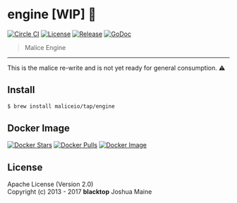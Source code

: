 engine [WIP] :construction:
============

[![Circle CI](https://circleci.com/gh/maliceio/engine.png?style=shield)](https://circleci.com/gh/maliceio/engine) [![License](https://img.shields.io/badge/licence-Apache%202.0-blue.svg)](LICENSE) [![Release](https://img.shields.io/github/release/maliceio/engine.svg)](https://github.com/maliceio/engine/releases/latest) [![GoDoc](https://godoc.org/github.com/maliceio/engine?status.svg)](https://godoc.org/github.com/maliceio/engine) 

> Malice Engine

---

This is the malice re-write and is not yet ready for general consumption. :warning:

Install
-------

```sh
$ brew install maliceio/tap/engine
```

Docker Image
------------

[![Docker Stars](https://img.shields.io/docker/stars/malice/engine.svg)](https://hub.docker.com/r/malice/engine/) [![Docker Pulls](https://img.shields.io/docker/pulls/malice/engine.svg)](https://hub.docker.com/r/malice/engine/) [![Docker Image](https://img.shields.io/badge/docker%20image-14.1MB-blue.svg)](https://hub.docker.com/r/malice/engine/)

License
-------

Apache License (Version 2.0)  
Copyright (c) 2013 - 2017 **blacktop** Joshua Maine
